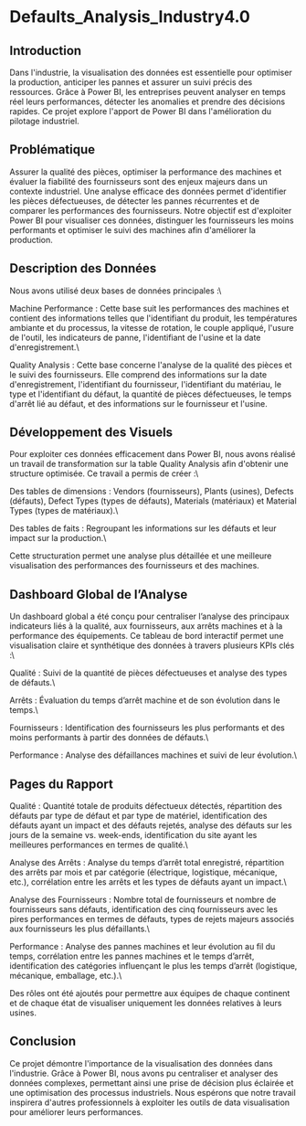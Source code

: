# Defaults_Analysis_Industry4.0
## Introduction
Dans l'industrie, la visualisation des données est essentielle pour optimiser la production, anticiper les pannes et assurer un suivi précis des ressources. Grâce à Power BI, les entreprises peuvent analyser en temps réel leurs performances, détecter les anomalies et prendre des décisions rapides. Ce projet explore l'apport de Power BI dans l'amélioration du pilotage industriel.

## Problématique
Assurer la qualité des pièces, optimiser la performance des machines et évaluer la fiabilité des fournisseurs sont des enjeux majeurs dans un contexte industriel. Une analyse efficace des données permet d'identifier les pièces défectueuses, de détecter les pannes récurrentes et de comparer les performances des fournisseurs. Notre objectif est d'exploiter Power BI pour visualiser ces données, distinguer les fournisseurs les moins performants et optimiser le suivi des machines afin d'améliorer la production.

## Description des Données
Nous avons utilisé deux bases de données principales :\

Machine Performance : Cette base suit les performances des machines et contient des informations telles que l'identifiant du produit, les températures ambiante et du processus, la vitesse de rotation, le couple appliqué, l'usure de l'outil, les indicateurs de panne, l'identifiant de l'usine et la date d'enregistrement.\

Quality Analysis : Cette base concerne l'analyse de la qualité des pièces et le suivi des fournisseurs. Elle comprend des informations sur la date d'enregistrement, l'identifiant du fournisseur, l'identifiant du matériau, le type et l'identifiant du défaut, la quantité de pièces défectueuses, le temps d'arrêt lié au défaut, et des informations sur le fournisseur et l'usine.

## Développement des Visuels
Pour exploiter ces données efficacement dans Power BI, nous avons réalisé un travail de transformation sur la table Quality Analysis afin d'obtenir une structure optimisée. Ce travail a permis de créer :\

Des tables de dimensions : Vendors (fournisseurs), Plants (usines), Defects (défauts), Defect Types (types de défauts), Materials (matériaux) et Material Types (types de matériaux).\

Des tables de faits : Regroupant les informations sur les défauts et leur impact sur la production.\

Cette structuration permet une analyse plus détaillée et une meilleure visualisation des performances des fournisseurs et des machines.

## Dashboard Global de l’Analyse
Un dashboard global a été conçu pour centraliser l’analyse des principaux indicateurs liés à la qualité, aux fournisseurs, aux arrêts machines et à la performance des équipements. Ce tableau de bord interactif permet une visualisation claire et synthétique des données à travers plusieurs KPIs clés :\

Qualité : Suivi de la quantité de pièces défectueuses et analyse des types de défauts.\

Arrêts : Évaluation du temps d’arrêt machine et de son évolution dans le temps.\

Fournisseurs : Identification des fournisseurs les plus performants et des moins performants à partir des données de défauts.\

Performance : Analyse des défaillances machines et suivi de leur évolution.\

## Pages du Rapport
Qualité : Quantité totale de produits défectueux détectés, répartition des défauts par type de défaut et par type de matériel, identification des défauts ayant un impact et des défauts rejetés, analyse des défauts sur les jours de la semaine vs. week-ends, identification du site ayant les meilleures performances en termes de qualité.\

Analyse des Arrêts : Analyse du temps d’arrêt total enregistré, répartition des arrêts par mois et par catégorie (électrique, logistique, mécanique, etc.), corrélation entre les arrêts et les types de défauts ayant un impact.\

Analyse des Fournisseurs : Nombre total de fournisseurs et nombre de fournisseurs sans défauts, identification des cinq fournisseurs avec les pires performances en termes de défauts, types de rejets majeurs associés aux fournisseurs les plus défaillants.\

Performance : Analyse des pannes machines et leur évolution au fil du temps, corrélation entre les pannes machines et le temps d’arrêt, identification des catégories influençant le plus les temps d’arrêt (logistique, mécanique, emballage, etc.).\

Des rôles ont été ajoutés pour permettre aux équipes de chaque continent et de chaque état de visualiser uniquement les données relatives à leurs usines.

## Conclusion
Ce projet démontre l'importance de la visualisation des données dans l'industrie. Grâce à Power BI, nous avons pu centraliser et analyser des données complexes, permettant ainsi une prise de décision plus éclairée et une optimisation des processus industriels. Nous espérons que notre travail inspirera d'autres professionnels à exploiter les outils de data visualisation pour améliorer leurs performances.
